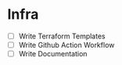 # Infra

- [ ] Write Terraform Templates
- [ ] Write Github Action Workflow
- [ ] Write Documentation
